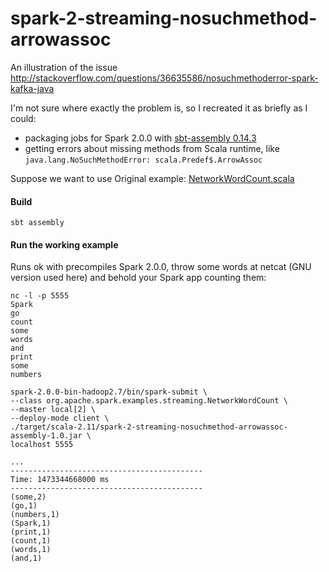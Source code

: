 # spark-2-streaming-nosuchmethod-arrowassoc
An illustration of the issue http://stackoverflow.com/questions/36635586/nosuchmethoderror-spark-kafka-java

I'm not sure where exactly the problem is, so I recreated it as briefly as I could:
* packaging jobs for Spark 2.0.0 with [sbt-assembly 0.14.3](https://github.com/sbt/sbt-assembly) 
* getting errors about missing methods from Scala runtime, like `java.lang.NoSuchMethodError: scala.Predef$.ArrowAssoc`

Suppose we want to use 
Original example: [NetworkWordCount.scala](https://github.com/apache/spark/blob/master/examples/src/main/scala/org/apache/spark/examples/streaming/NetworkWordCount.scala)


#### Build

    sbt assembly

#### Run the working example

Runs ok with precompiles Spark 2.0.0, 
throw some words at netcat (GNU version used here) and behold your Spark app counting them:
    
    nc -l -p 5555
    Spark
    go
    count
    some
    words
    and 
    print
    some
    numbers
    
    spark-2.0.0-bin-hadoop2.7/bin/spark-submit \
    --class org.apache.spark.examples.streaming.NetworkWordCount \
    --master local[2] \
    --deploy-mode client \
    ./target/scala-2.11/spark-2-streaming-nosuchmethod-arrowassoc-assembly-1.0.jar \
    localhost 5555
    
    ...
    -------------------------------------------
    Time: 1473344668000 ms
    -------------------------------------------
    (some,2)
    (go,1)
    (numbers,1)
    (Spark,1)
    (print,1)
    (count,1)
    (words,1)
    (and,1)
